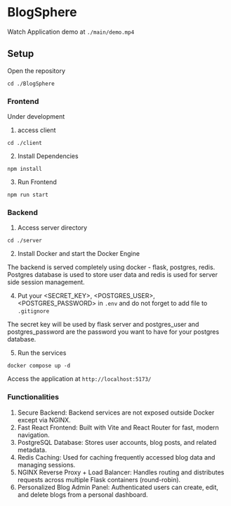 # BlogSphere

Watch Application demo at ```./main/demo.mp4```

## Setup 
Open the repository
```
cd ./BlogSphere
```
### Frontend
Under development
1) access client
```
cd ./client
```
2) Install Dependencies
```
npm install
```
3) Run Frontend
```
npm run start
```

### Backend

1) Access server directory
```
cd ./server
```
2) Install Docker and start the Docker Engine

The backend is served completely using docker - flask, postgres, redis. Postgres database is used to store user data and redis is used for server side session management.

4) Put your  <SECRET_KEY>, <POSTGRES_USER>, <POSTGRES_PASSWORD> in ```.env``` and do not forget to add file to ```.gitignore```

The secret key will be used by flask server and postgres_user and postgres_password are the password you want to have for your postgres database.

5) Run the services
```
docker compose up -d
```

Access the application at ```http://localhost:5173/```


### Functionalities

1. Secure Backend: Backend services are not exposed outside Docker except via NGINX.
2. Fast React Frontend: Built with Vite and React Router for fast, modern navigation.
3. PostgreSQL Database: Stores user accounts, blog posts, and related metadata.
4. Redis Caching: Used for caching frequently accessed blog data and managing sessions.
5. NGINX Reverse Proxy + Load Balancer: Handles routing and distributes requests across multiple Flask containers (round-robin).
6. Personalized Blog Admin Panel: Authenticated users can create, edit, and delete blogs from a personal dashboard.
